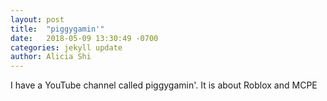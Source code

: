 ```yaml
---
layout: post
title:  "piggygamin'"
date:   2018-05-09 13:30:49 -0700
categories: jekyll update
author: Alicia Shi
---
```


I have a YouTube channel called piggygamin'. It is about Roblox and MCPE
